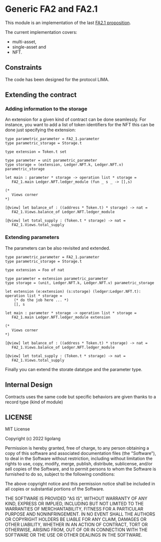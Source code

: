 # Generic FA2 and FA2.1

This module is an implementation of the last [FA2.1 proposition](https://hackmd.io/eOQdbL1MRlW62M6l6Tjp1Q#).

The current implementation covers:
- multi-asset,
- single-asset and
- NFT.

## Constraints

The code has been designed for the protocol LIMA. 

## Extending the contract

### Adding information to the storage

An extension for a given kind of contract can be done seamlessly. For instance, you want to add a 
list of token identifiers for the NFT this can be done just specifying the extension:

```ligolang
type parametric_parameter = FA2_1.parameter
type parametric_storage = Storage.t

type extension = Token.t set

type parameter = unit parametric_parameter
type storage = (extension, Ledger.NFT.k, Ledger.NFT.v) parametric_storage

let main : parameter * storage -> operation list * storage = 
   FA2_1.main Ledger.NFT.ledger_module (fun _ s _ -> [],s)

(*
   Views corner
*)

[@view] let balance_of : ((address * Token.t) * storage) -> nat =
   FA2_1.Views.balance_of Ledger.NFT.ledger_module

[@view] let total_supply : (Token.t * storage) -> nat =
   FA2_1.Views.total_supply
```

### Extending parameters

The parameters can be also revisited and extended.

```ligolang
type parametric_parameter = FA2_1.parameter
type parametric_storage = Storage.t

type extension = Foo of nat

type parameter = extension parametric_parameter
type storage = (unit, Ledger.NFT.k, Ledger.NFT.v) parametric_storage

let extension (e:extension) (s:storage) (ledger:Ledger.NFT.t): operation list * storage = 
    (* do the job here ... *)
    [], s

let main : parameter * storage -> operation list * storage = 
   FA2_1.main Ledger.NFT.ledger_module extension

(*
   Views corner
*)

[@view] let balance_of : ((address * Token.t) * storage) -> nat =
   FA2_1.Views.balance_of Ledger.NFT.ledger_module

[@view] let total_supply : (Token.t * storage) -> nat =
   FA2_1.Views.total_supply
```

Finally you can extend the storate datatype and the parameter type.

## Internal Design

Contracts uses the same code but specific behaviors are given thanks to a record type (kind of module)

## LICENSE 

MIT License

Copyright (c) 2022 ligolang

Permission is hereby granted, free of charge, to any person obtaining a copy
of this software and associated documentation files (the "Software"), to deal
in the Software without restriction, including without limitation the rights
to use, copy, modify, merge, publish, distribute, sublicense, and/or sell
copies of the Software, and to permit persons to whom the Software is
furnished to do so, subject to the following conditions:

The above copyright notice and this permission notice shall be included in all
copies or substantial portions of the Software.

THE SOFTWARE IS PROVIDED "AS IS", WITHOUT WARRANTY OF ANY KIND, EXPRESS OR
IMPLIED, INCLUDING BUT NOT LIMITED TO THE WARRANTIES OF MERCHANTABILITY,
FITNESS FOR A PARTICULAR PURPOSE AND NONINFRINGEMENT. IN NO EVENT SHALL THE
AUTHORS OR COPYRIGHT HOLDERS BE LIABLE FOR ANY CLAIM, DAMAGES OR OTHER
LIABILITY, WHETHER IN AN ACTION OF CONTRACT, TORT OR OTHERWISE, ARISING FROM,
OUT OF OR IN CONNECTION WITH THE SOFTWARE OR THE USE OR OTHER DEALINGS IN THE
SOFTWARE.
